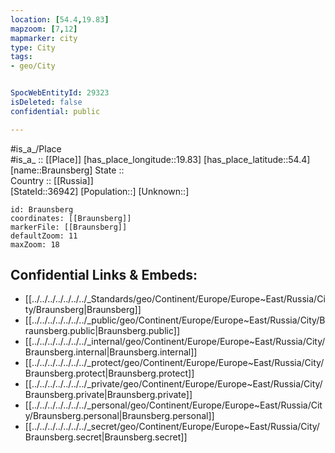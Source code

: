 ```yaml
---
location: [54.4,19.83] 
mapzoom: [7,12] 
mapmarker: city 
type: City
tags:
- geo/City


SpocWebEntityId: 29323
isDeleted: false
confidential: public

---
```

#is_a_/Place  
#is_a_ :: [[Place]] 
[has_place_longitude::19.83] 
[has_place_latitude::54.4] 
[name::Braunsberg] 
State ::  
Country :: [[Russia]]  
[StateId::36942] 
[Population::] 
[Unknown::] 


```leaflet
id: Braunsberg
coordinates: [[Braunsberg]] 
markerFile: [[Braunsberg]] 
defaultZoom: 11 
maxZoom: 18
```


## Confidential Links & Embeds: 
- [[../../../../../../../_Standards/geo/Continent/Europe/Europe~East/Russia/City/Braunsberg|Braunsberg]] 
- [[../../../../../../../_public/geo/Continent/Europe/Europe~East/Russia/City/Braunsberg.public|Braunsberg.public]] 
- [[../../../../../../../_internal/geo/Continent/Europe/Europe~East/Russia/City/Braunsberg.internal|Braunsberg.internal]] 
- [[../../../../../../../_protect/geo/Continent/Europe/Europe~East/Russia/City/Braunsberg.protect|Braunsberg.protect]] 
- [[../../../../../../../_private/geo/Continent/Europe/Europe~East/Russia/City/Braunsberg.private|Braunsberg.private]] 
- [[../../../../../../../_personal/geo/Continent/Europe/Europe~East/Russia/City/Braunsberg.personal|Braunsberg.personal]] 
- [[../../../../../../../_secret/geo/Continent/Europe/Europe~East/Russia/City/Braunsberg.secret|Braunsberg.secret]] 
